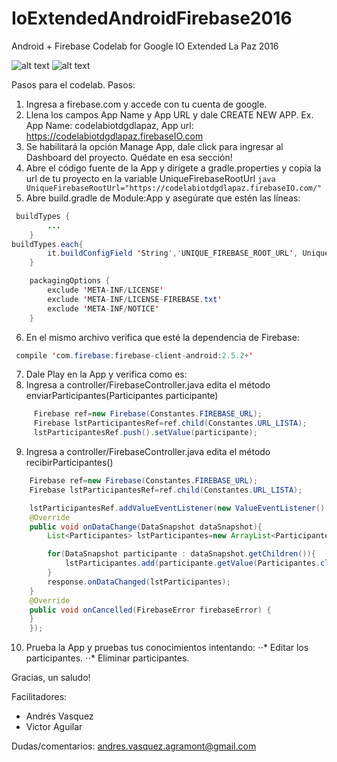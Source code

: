 # IoExtendedAndroidFirebase2016

Android + Firebase Codelab for Google IO Extended La Paz 2016

![alt text](https://github.com/andres-vasquez/IoExtendedAndroidFirebase2016/capturas/home.png "Home")
![alt text](https://github.com/andres-vasquez/IoExtendedAndroidFirebase2016/capturas/agregar_dialogo.png "Agregar")

Pasos para el codelab.
Pasos:
  1. Ingresa a firebase.com y accede con tu cuenta de google.
  2. Llena los campos App Name y App URL y dale CREATE NEW APP.
  Ex. App Name: codelabiotdgdlapaz, App url: https://codelabiotdgdlapaz.firebaseIO.com
  3. Se habilitará la opción Manage App, dale click para ingresar al Dashboard del proyecto. Quédate en esa sección!
  4. Abre el código fuente de la App y dirígete a gradle.properties y copia la url de tu proyecto en la variable UniqueFirebaseRootUrl
    ```java
    UniqueFirebaseRootUrl="https://codelabiotdgdlapaz.firebaseIO.com/"
    ```
  5. Abre build.gradle de Module:App y asegúrate que estén las líneas:
```java
 buildTypes {
        ...
    }
buildTypes.each{
        it.buildConfigField 'String','UNIQUE_FIREBASE_ROOT_URL', UniqueFirebaseRootUrl
    }

    packagingOptions {
        exclude 'META-INF/LICENSE'
        exclude 'META-INF/LICENSE-FIREBASE.txt'
        exclude 'META-INF/NOTICE'
    }
```
  6. En el mismo archivo verifica que esté la dependencia de Firebase:
 ```java
  compile 'com.firebase:firebase-client-android:2.5.2+'
```

  7. Dale Play en la App y verifica como es:
  8. Ingresa a controller/FirebaseController.java edita el método enviarParticipantes(Participantes participante)
```java
     Firebase ref=new Firebase(Constantes.FIREBASE_URL);
     Firebase lstParticipantesRef=ref.child(Constantes.URL_LISTA);
     lstParticipantesRef.push().setValue(participante);
```
  9. Ingresa a controller/FirebaseController.java edita el método recibirParticipantes()
```java
    Firebase ref=new Firebase(Constantes.FIREBASE_URL);
    Firebase lstParticipantesRef=ref.child(Constantes.URL_LISTA);

    lstParticipantesRef.addValueEventListener(new ValueEventListener() {
    @Override
    public void onDataChange(DataSnapshot dataSnapshot){
        List<Participantes> lstParticipantes=new ArrayList<Participantes>();

        for(DataSnapshot participante : dataSnapshot.getChildren()){
            lstParticipantes.add(participante.getValue(Participantes.class));
        }
        response.onDataChanged(lstParticipantes);
    }
    @Override
    public void onCancelled(FirebaseError firebaseError) {
    }
    });
```
  10. Prueba la App y pruebas tus conocimientos intentando:
  ⋅⋅* Editar los participantes.
  ⋅⋅* Eliminar participantes.

Gracias, un saludo!

Facilitadores:
- Andrés Vasquez
- Victor Aguilar

Dudas/comentarios: andres.vasquez.agramont@gmail.com
